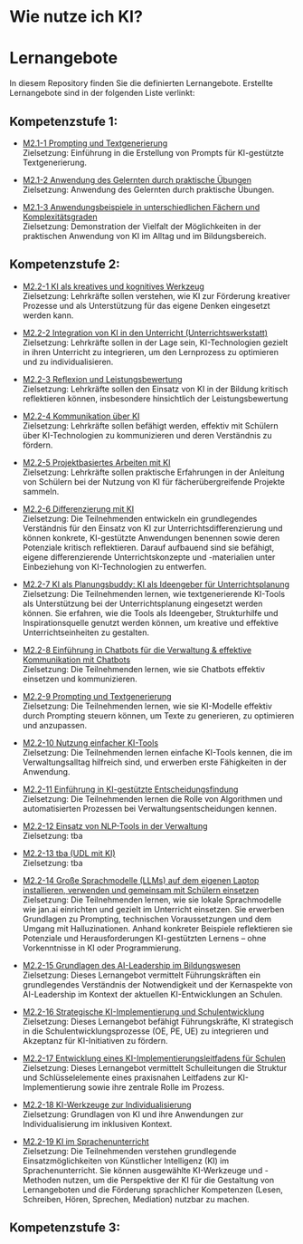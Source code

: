 # Wie nutze ich KI?

# Lernangebote

In diesem Repository finden Sie die definierten Lernangebote. Erstellte Lernangebote sind in der folgenden Liste verlinkt:

## Kompetenzstufe 1:

* [M2.1-1 Prompting und Textgenerierung](<Stufe 1/M2-1-1 Prompting und Textgenerierung>)  
  Zielsetzung: Einführung in die Erstellung von Prompts für KI-gestützte Textgenerierung.

* [M2.1-2 Anwendung des Gelernten durch praktische Übungen](<Stufe 1/M2-1-2 Praktische Übungen>)  
  Zielsetzung: Anwendung des Gelernten durch praktische Übungen.

* [M2.1-3 Anwendungsbeispiele in unterschiedlichen Fächern und Komplexitätsgraden]()  
  Zielsetzung: Demonstration der Vielfalt der Möglichkeiten in der praktischen Anwendung von KI im Alltag und
  im Bildungsbereich.

## Kompetenzstufe 2:

* [M2.2-1 KI als kreatives und kognitives Werkzeug]()  
  Zielsetzung: Lehrkräfte sollen verstehen, wie KI zur Förderung kreativer Prozesse und als Unterstützung für das eigene Denken eingesetzt werden kann.

* [M2.2-2 Integration von KI in den Unterricht (Unterrichtswerkstatt)]()  
  Zielsetzung: Lehrkräfte sollen in der Lage sein, KI-Technologien gezielt in ihren Unterricht zu integrieren, um den Lernprozess zu optimieren und zu individualisieren.

* [M2.2-3 Reflexion und Leistungsbewertung]()  
  Zielsetzung: Lehrkräfte sollen den Einsatz von KI in der Bildung kritisch reflektieren können, insbesondere hinsichtlich der Leistungsbewertung

* [M2.2-4 Kommunikation über KI]()  
  Zielsetzung: Lehrkräfte sollen befähigt werden, effektiv mit Schülern über KI-Technologien zu kommunizieren und deren Verständnis zu fördern.

* [M2.2-5 Projektbasiertes Arbeiten mit KI]()  
  Zielsetzung: Lehrkräfte sollen praktische Erfahrungen in der Anleitung von Schülern bei der Nutzung von KI für fächerübergreifende Projekte sammeln.

* [M2.2-6 Differenzierung mit KI](<Stufe 2/M2-2-6 Differenzierung mit KI>)  
  Zielsetzung: Die Teilnehmenden entwickeln ein grundlegendes Verständnis für den Einsatz von KI zur Unterrichtsdifferenzierung und können konkrete, KI-gestützte Anwendungen benennen sowie deren Potenziale kritisch reflektieren. Darauf aufbauend sind sie befähigt, eigene differenzierende Unterrichtskonzepte und -materialien unter Einbeziehung von KI-Technologien zu entwerfen.

* [M2.2-7 KI als Planungsbuddy: KI als Ideengeber für Unterrichtsplanung]()  
  Zielsetzung: Die Teilnehmenden lernen, wie textgenerierende KI-Tools als Unterstützung bei der Unterrichtsplanung eingesetzt werden können. Sie erfahren, wie die Tools als Ideengeber, Strukturhilfe und Inspirationsquelle genutzt werden können, um kreative und effektive Unterrichtseinheiten zu gestalten.

* [M2.2-8 Einführung in Chatbots für die Verwaltung & effektive Kommunikation mit Chatbots]()  
  Zielsetzung: Die Teilnehmenden lernen, wie sie Chatbots effektiv einsetzen und kommunizieren.

* [M2.2-9 Prompting und Textgenerierung]()  
  Zielsetzung: Die Teilnehmenden lernen, wie sie KI-Modelle effektiv durch Prompting steuern können, um Texte zu generieren, zu optimieren und anzupassen.

* [M2.2-10 Nutzung einfacher KI-Tools]()  
  Zielsetzung: Die Teilnehmenden lernen einfache KI-Tools kennen, die im Verwaltungsalltag hilfreich sind, und erwerben erste Fähigkeiten in der Anwendung.

* [M2.2-11 Einführung in KI-gestützte Entscheidungsfindung]()  
  Zielsetzung: Die Teilnehmenden lernen die Rolle von Algorithmen und automatisierten Prozessen bei Verwaltungsentscheidungen kennen.

* [M2.2-12 Einsatz von NLP-Tools in der Verwaltung]()  
  Zielsetzung: tba

* [M2.2-13 tba (UDL mit KI)]()  
  Zielsetzung: tba

* [M2.2-14 Große Sprachmodelle (LLMs) auf dem eigenen Laptop installieren, verwenden und gemeinsam mit Schülern einsetzen]()  
  Zielsetzung: Die Teilnehmenden lernen, wie sie lokale Sprachmodelle wie jan.ai einrichten und gezielt im Unterricht einsetzen. Sie erwerben Grundlagen zu Prompting, technischen Voraussetzungen und dem Umgang mit Halluzinationen. Anhand konkreter Beispiele reflektieren sie Potenziale und Herausforderungen KI-gestützten Lernens – ohne Vorkenntnisse in KI oder Programmierung.

* [M2.2-15 Grundlagen des AI-Leadership im Bildungswesen]()  
  Zielsetzung: Dieses Lernangebot vermittelt Führungskräften ein grundlegendes Verständnis der Notwendigkeit und der Kernaspekte von AI-Leadership im Kontext der aktuellen KI-Entwicklungen an Schulen.

* [M2.2-16 Strategische KI-Implementierung und Schulentwicklung]()  
  Zielsetzung: Dieses Lernangebot befähigt Führungskräfte, KI strategisch in die Schulentwicklungsprozesse (OE, PE, UE) zu integrieren und Akzeptanz für KI-Initiativen zu fördern.

* [M2.2-17 Entwicklung eines KI-Implementierungsleitfadens für Schulen]()  
  Zielsetzung: Dieses Lernangebot vermittelt Schulleitungen die Struktur und Schlüsselelemente eines praxisnahen Leitfadens zur KI-Implementierung sowie ihre zentrale Rolle im Prozess.

* [M2.2-18 KI-Werkzeuge zur Individualisierung]()  
  Zielsetzung: Grundlagen von KI und ihre Anwendungen zur Individualisierung im inklusiven Kontext.

* [M2.2-19 KI im Sprachenunterricht]()  
  Zielsetzung: Die Teilnehmenden verstehen grundlegende Einsatzmöglichkeiten von Künstlicher Intelligenz (KI) im Sprachenunterricht. Sie können ausgewählte KI-Werkzeuge und -Methoden nutzen, um die Perspektive der KI für die Gestaltung von Lernangeboten und die Förderung sprachlicher Kompetenzen (Lesen, Schreiben, Hören, Sprechen, Mediation) nutzbar zu machen.
## Kompetenzstufe 3:
